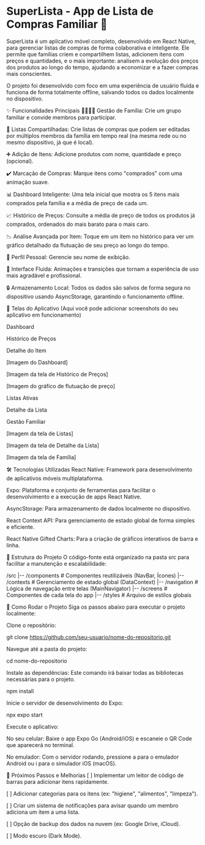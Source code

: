 # SuperLista - App de Lista de Compras Familiar 🛒


SuperLista é um aplicativo móvel completo, desenvolvido em React Native, para gerenciar listas de compras de forma colaborativa e inteligente. Ele permite que famílias criem e compartilhem listas, adicionem itens com preços e quantidades, e o mais importante: analisem a evolução dos preços dos produtos ao longo do tempo, ajudando a economizar e a fazer compras mais conscientes.

O projeto foi desenvolvido com foco em uma experiência de usuário fluida e funciona de forma totalmente offline, salvando todos os dados localmente no dispositivo.

✨ Funcionalidades Principais
👨‍👩‍👧‍👦 Gestão de Família: Crie um grupo familiar e convide membros para participar.

🛒 Listas Compartilhadas: Crie listas de compras que podem ser editadas por múltiplos membros da família em tempo real (na mesma rede ou no mesmo dispositivo, já que é local).

➕ Adição de Itens: Adicione produtos com nome, quantidade e preço (opcional).

✔️ Marcação de Compras: Marque itens como "comprados" com uma animação suave.

📊 Dashboard Inteligente: Uma tela inicial que mostra os 5 itens mais comprados pela família e a média de preço de cada um.

📈 Histórico de Preços: Consulte a média de preço de todos os produtos já comprados, ordenados do mais barato para o mais caro.

📉 Análise Avançada por Item: Toque em um item no histórico para ver um gráfico detalhado da flutuação de seu preço ao longo do tempo.

👤 Perfil Pessoal: Gerencie seu nome de exibição.

📱 Interface Fluida: Animações e transições que tornam a experiência de uso mais agradável e profissional.

🔒 Armazenamento Local: Todos os dados são salvos de forma segura no dispositivo usando AsyncStorage, garantindo o funcionamento offline.

📸 Telas do Aplicativo
(Aqui você pode adicionar screenshots do seu aplicativo em funcionamento)

Dashboard

Histórico de Preços

Detalhe do Item

[Imagem do Dashboard]

[Imagem da tela de Histórico de Preços]

[Imagem do gráfico de flutuação de preço]

Listas Ativas

Detalhe da Lista

Gestão Familiar

[Imagem da tela de Listas]

[Imagem da tela de Detalhe da Lista]

[Imagem da tela de Família]

🛠️ Tecnologias Utilizadas
React Native: Framework para desenvolvimento de aplicativos móveis multiplataforma.

Expo: Plataforma e conjunto de ferramentas para facilitar o desenvolvimento e a execução de apps React Native.

AsyncStorage: Para armazenamento de dados localmente no dispositivo.

React Context API: Para gerenciamento de estado global de forma simples e eficiente.

React Native Gifted Charts: Para a criação de gráficos interativos de barra e linha.

📂 Estrutura do Projeto
O código-fonte está organizado na pasta src para facilitar a manutenção e escalabilidade:

/src
|-- /components     # Componentes reutilizáveis (NavBar, Ícones)
|-- /contexts       # Gerenciamento de estado global (DataContext)
|-- /navigation     # Lógica de navegação entre telas (MainNavigator)
|-- /screens        # Componentes de cada tela do app
|-- /styles         # Arquivo de estilos globais

🚀 Como Rodar o Projeto
Siga os passos abaixo para executar o projeto localmente:

Clone o repositório:

git clone https://github.com/seu-usuario/nome-do-repositorio.git

Navegue até a pasta do projeto:

cd nome-do-repositorio

Instale as dependências:
Este comando irá baixar todas as bibliotecas necessárias para o projeto.

npm install

Inicie o servidor de desenvolvimento do Expo:

npx expo start

Execute o aplicativo:

No seu celular: Baixe o app Expo Go (Android/iOS) e escaneie o QR Code que aparecerá no terminal.

No emulador: Com o servidor rodando, pressione a para o emulador Android ou i para o simulador iOS (macOS).

🔮 Próximos Passos e Melhorias
[ ] Implementar um leitor de código de barras para adicionar itens rapidamente.

[ ] Adicionar categorias para os itens (ex: "higiene", "alimentos", "limpeza").

[ ] Criar um sistema de notificações para avisar quando um membro adiciona um item a uma lista.

[ ] Opção de backup dos dados na nuvem (ex: Google Drive, iCloud).

[ ] Modo escuro (Dark Mode).